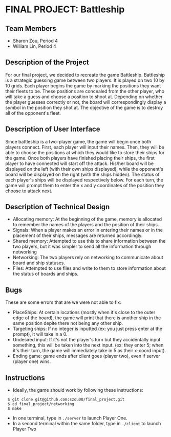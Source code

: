 # FINAL PROJECT: Battleship

## Team Members
- Sharon Zou, Period 4
- William Lin, Period 4

## Description of the Project
For our final project, we decided to recreate the game Battleship. Battleship is a strategic guessing game between two players. It is played on two 10 by 10 grids. Each player begins the game by marking the positions they want their fleets to be. These positions are concealed from the other player, who will take a guess and choose a position to shoot at. Depending on whether the player guesses correctly or not, the board will correspondingly display a symbol in the position they shot at. The objective of the game is to destroy all of the opponent's fleet.

## Description of User Interface
Since battleship is a two-player game, the game will begin once both players connect. First, each player will input their names. Then, they will be able to choose the positions at which they would like to store their ships for the game. Once both players have finished placing their ships, the first player to have connected will start off the attack. His/her board will be displayed on the left (with their own ships displayed), while the opponent's board will be displayed on the right (with the ships hidden). The status of each player's ships will be displayed respectively below. For each turn, the game will prompt them to enter the x and y coordinates of the position they choose to attack next.

## Description of Technical Design
- Allocating memory: At the beginning of the game, memory is allocated to remember the names of the players and the position of their ships.
- Signals: When a player makes an error in entering their names or in the placement of their ships, messages are returned accordingly.
- Shared memory: Attempted to use this to share information between the two players, but it was simpler to send all the information through networking
- Networking: The two players rely on networking to communicate about board and ship statuses.
- Files: Attempted to use files and write to them to store information about the status of boards and ships.

## Bugs
These are some errors that are we were not able to fix:
- PlaceShips: At certain locations (mostly when it's close to the outer edge of the board), the game will print that there is another ship in the same position depite there not being any other ship.
- Targeting ships: If no integer is inputted (ex: you just press enter at the prompt), it will take in a 0.
- Undesired input: If it's not the player's turn but they accidentally input something, this will be taken into the next input. (ex: they enter 5; when it's their turn, the game will immediately take in 5 as their x-coord input).
- Ending game: game ends after client goes (player two), even if server (player one) wins. 

## Instructions
- Ideally, the game should work by following these instructions:
```
 $ git clone git@github.com:szou00/final_project.git
 $ cd final_project/networking
 $ make
```
- In one terminal, type in `./server` to launch Player One.
- In a second terminal within the same folder, type in `./client` to launch Player Two
